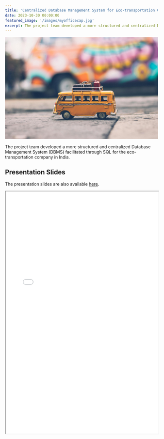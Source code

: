 ```yaml
---
title: 'Centralized Database Management System for Eco-transportation Company'
date: 2023-10-30 00:00:00
featured_image: '/images/myofficecap.jpg'
excerpt: The project team developed a more structured and centralized Database Management System (DBMS) facilitated through SQL for the eco-transportation company in India.
---
```


![](/images/myofficecap.jpg)

The project team developed a more structured and centralized Database Management System (DBMS) facilitated through SQL for the eco-transportation company in India.

## Presentation Slides

The presentation slides are also available [here](https://drive.google.com/file/d/1jebVbrQLJjnvu2T9x5SiYiUbx4rxcT1p/view?usp=drive_link).

<iframe width="100%" height="800" src="/pdf/Myofficecap.pdf">
